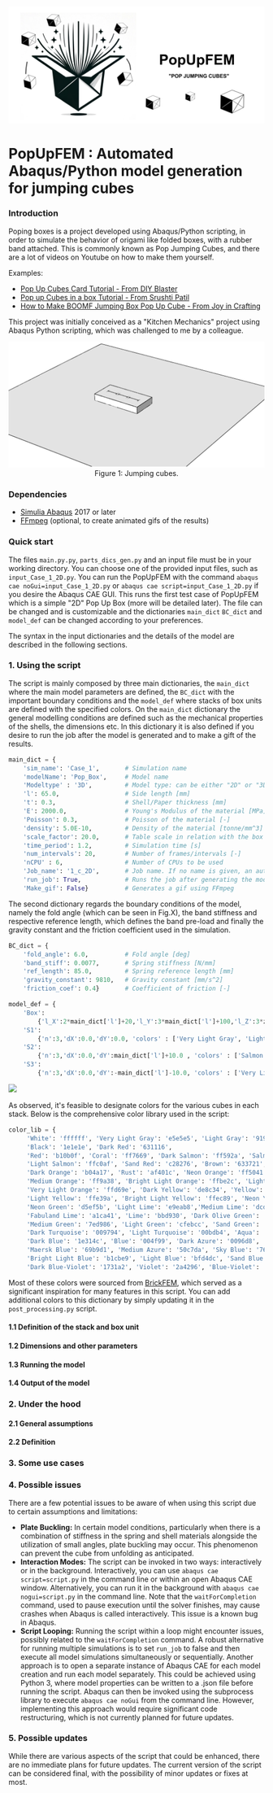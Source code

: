 
<div align="center">
    <img src="images/Pop_up_box_logo.png">
</div>

# PopUpFEM : Automated Abaqus/Python model generation for jumping cubes

### Introduction
Poping boxes is a project developed using Abaqus/Python scripting, in order to simulate the behavior of origami like folded boxes, with a rubber band attached. This is commonly known as Pop Jumping Cubes, and there are a lot of videos on Youtube on how to make them yourself.

Examples:
- [Pop Up Cubes Card Tutorial - From DIY Blaster](https://www.youtube.com/watch?v=PdaHHFXTUxQ)
-  [Pop up Cubes in a box Tutorial - From Srushti Patil](https://www.youtube.com/watch?v=h3P-WZ2uPx0&t)
-  [How to Make BOOMF Jumping Box Pop Up Cube - From Joy in Crafting](https://www.youtube.com/watch?v=jKvsseAAZmo)

This project was initially conceived as a "Kitchen Mechanics" project using Abaqus Python scripting, which was challenged to me by a colleague.
<div align="center">
   <img src="images/pop_boxes_video.gif">
    Figure 1: Jumping cubes.
</div>

### Dependencies
* [Simulia Abaqus](https://www.3ds.com/products-services/simulia/products/abaqus) 2017 or later
* [FFmpeg](https://ffmpeg.org) (optional, to create animated gifs of the results)

### Quick start

The files `main.py.py`, `parts_dics_gen.py` and an input file must be in your working directory. You can choose one of the provided input files, such as `input_Case_1_2D.py`. You can run the PopUpFEM with the command `abaqus cae noGui=input_Case_1_2D.py` or `abaqus cae script=input_Case_1_2D.py` if you desire the Abaqus CAE GUI. This runs the first test case of PopUpFEM which is a simple "2D" Pop Up Box (more will be detailed later). The file can be changed and is customizable and the dictionaries `main_dict` `BC_dict` and `model_def` can be changed according to your preferences.

The syntax in the input dictionaries and the details of the model are described in the following sections. 

### 1. Using the script

The script is mainly composed by three main dictionaries, the `main_dict` where the main model parameters are defined, the `BC_dict` with the important boundary conditions and the `model_def` where stacks of box units are defined with the specified colors. On the `main_dict` dictionary the general modelling conditions are defined such as the mechanical properties of the shells, the dimensions etc. In this dictionary it is also defined if you desire to run the job after the model is generated and to make a gift of the results.

```python
main_dict = {
    'sim_name': 'Case_1',       # Simulation name
    'modelName': 'Pop_Box',     # Model name
    'Modeltype' : '3D',         # Model type: can be either "2D" or "3D"
    'l': 65.0,                  # Side length [mm]                 
    't': 0.3,                   # Shell/Paper thickness [mm]
    'E': 2000.0,                # Young's Modulus of the material [MPa]
    'Poisson': 0.3,             # Poisson of the material [-]
    'density': 5.0E-10,         # Density of the material [tonne/mm^3]
    'scale_factor': 20.0,       # Table scale in relation with the box [-]
    'time_period': 1.2,         # Simulation time [s] 
    'num_intervals': 20,        # Number of frames/intervals [-]
    'nCPU' : 6,                 # Number of CPUs to be used
    'Job_name': '1_c_2D',       # Job name. If no name is given, an automatic name is attributed
    'run_job': True,            # Runs the job after generating the model - Typically work best with ABAQUS noGui 
    'Make_gif': False}          # Generates a gif using FFmpeg   
```

The second dictionary regards the boundary conditions of the model, namely the fold angle (which can be seen in Fig.X), the band stiffness and respective reference length, which defines the band pre-load and finally the gravity constant and the friction coefficient used in the simulation. 

```python
BC_dict = {
    'fold_angle': 6.0,          # Fold angle [deg]
    'band_stiff': 0.0077,       # Spring stiffness [N/mm]
    'ref_length': 85.0,         # Spring reference length [mm]
    'gravity_constant': 9810,   # Gravity constant [mm/s^2]   
    'friction_coef': 0.4}       # Coefficient of friction [-]
```


```python
model_def = {
    'Box':
        {'l_X':2*main_dict['l']+20,'l_Y':3*main_dict['l']+100,'l_Z':3*z,'Lid':False},
    'S1':
        {'n':3,'dX':0.0,'dY':0.0, 'colors' : ['Very Light Gray', 'Light Gray', 'Dark Gray']},
    'S2':
        {'n':3,'dX':0.0,'dY':main_dict['l']+10.0 , 'colors' : ['Salmon', 'Light Orange', 'Sand Red']},
    'S3':
        {'n':3,'dX':0.0,'dY':-main_dict['l']-10.0, 'colors' : ['Very Light Gray', 'Light Gray', 'Dark Gray']}}
```

![](images/lego-functions0.png)
<p align="center">

As observed, it's feasible to designate colors for the various cubes in each stack. Below is the comprehensive color library used in the script:

```python
color_lib = {
     'White': 'ffffff', 'Very Light Gray': 'e5e5e5', 'Light Gray': '919191', 'Dark Gray': '615050',
     'Black': '1e1e1e', 'Dark Red': '631116',
     'Red': 'b10b0f', 'Coral': 'ff7669', 'Dark Salmon': 'ff592a', 'Salmon': 'ff7256',
     'Light Salmon': 'ffc0af', 'Sand Red': 'c28276', 'Brown': '633721',
     'Dark Orange': 'b04a17', 'Rust': 'af401c', 'Neon Orange': 'ff5041', 'Orange': 'ff7324',
     'Medium Orange': 'ff9a38', 'Bright Light Orange': 'ffbe2c', 'Light Orange': 'ffb23f',
     'Very Light Orange': 'ffd69e', 'Dark Yellow': 'de8c34', 'Yellow': 'ffda32',
     'Light Yellow': 'ffe39a', 'Bright Light Yellow': 'ffec89', 'Neon Yellow': 'fff938',
     'Neon Green': 'd5ef5b', 'Light Lime': 'e9eab8','Medium Lime': 'dcd931', 
     'Fabuland Lime': 'a1ca41', 'Lime': 'bbd930', 'Dark Olive Green': '6b693b',
     'Medium Green': '7ed986', 'Light Green': 'cfebcc', 'Sand Green': '95b69a',
     'Dark Turquoise': '009794', 'Light Turquoise': '00bdb4', 'Aqua': 'afe1d7', 'Light Aqua': 'c5ece7',
     'Dark Blue': '1e314c', 'Blue': '004f99', 'Dark Azure': '0096d8', 'Little Robots Blue': '43b7de',
     'Maersk Blue': '69b9d1', 'Medium Azure': '50c7da', 'Sky Blue': '76cedc', 'Medium Blue': '71a4d0',
     'Bright Light Blue': 'b1cbe9', 'Light Blue': 'bfd4dc', 'Sand Blue': '7b8fa0',
     'Dark Blue-Violet': '1731a2', 'Violet': '2a4296', 'Blue-Violet': '4065e7', 'Lilac': '6d5bc3'}
```
Most of these colors were sourced from [BrickFEM](https://github.com/mpletz/BrickFEM/tree/main), which served as a significant inspiration for many features in this script. You can add additional colors to this dictionary by simply updating it in the `post_processing.py` script.


#### 1.1 Definition of the stack and box unit



#### 1.2 Dimensions and other parameters

#### 1.3 Running the model

#### 1.4 Output of the model

### 2. Under the hood

#### 2.1 General assumptions

#### 2.2 Definition 

### 3. Some use cases

### 4. Possible issues
There are a few potential issues to be aware of when using this script due to certain assumptions and limitations:

- **Plate Buckling:** In certain model conditions, particularly when there is a combination of stiffness in the spring and shell materials alongside the utilization of small angles, plate buckling may occur. This phenomenon can prevent the cube from unfolding as anticipated.
- **Interaction Modes:** The script can be invoked in two ways: interactively or in the background. Interactively, you can use `abaqus cae script=script.py` in the command line or within an open Abaqus CAE window. Alternatively, you can run it in the background with `abaqus cae nogui=script.py` in the command line. Note that the `waitForCompletion` command, used to pause execution until the solver finishes, may cause crashes when Abaqus is called interactively. This issue is a known bug in Abaqus.
- **Script Looping:** Running the script within a loop might encounter issues, possibly related to the `waitForCompletion` command. A robust alternative for running multiple simulations is to set `run_job` to false and then execute all model simulations simultaneously or sequentially. Another approach is to open a separate instance of Abaqus CAE for each model creation and run each model separately. This could be achieved using Python 3, where model properties can be written to a .json file before running the script. Abaqus can then be invoked using the subprocess library to execute `abaqus cae noGui` from the command line. However, implementing this approach would require significant code restructuring, which is not currently planned for future updates.

### 5. Possible updates
While there are various aspects of the script that could be enhanced, there are no immediate plans for future updates. The current version of the script can be considered final, with the possibility of minor updates or fixes at most.
